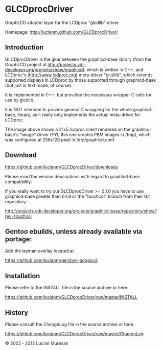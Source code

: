 GLCDprocDriver
==============

GraphLCD adapter layer for the LCDproc "glcdlib" driver

Homepage: http://lucianm.github.com/GLCDprocDriver/


Introduction
------------

GLCDprocDriver is the glue between the graphlcd-base library (from the GraphLCD project
at http://projects.vdr-developer.org/projects/show/graphlcd), which is written in C++,
and LCDproc's (http://www.lcdproc.org) meta-driver "glcdlib", which extends supported
displays in LCDproc by those supported through graphlcd-base (but just in text mode, of course).

It is implemented in C++, but provides the necessary wrapper C calls for use by glcdlib.

It is NOT intended to provide general C wrapping for the whole graphlcd-base,
library, as it really only implements the actual meta-driver for LCDproc.

The image above shows a 21x5 lcdproc client rendered on the graphlcd-base's "image" driver
(FYI, this one creates PBM images in /tmp), which was configured at 256x128 pixel in /etc/graphlcd.conf.


Download
--------

https://github.com/lucianm/GLCDprocDriver/downloads

Please mind the version descriptions with regard to graphlcd-base compatibility.

If you really want to try out GLCDprocDriver >= 0.1.0 you have to use
graphlcd-base greater than 0.1.9 or the "touchcol" branch from their Git repository:

http://projects.vdr-developer.org/projects/graphlcd-base/repository/show?rev=touchcol


Gentoo ebuilds, unless already available via portage:
-----------------------------------------------------

Add the layman overlay located at

https://github.com/lucianm/gen2ovl-googoo2


Installation
------------

Please refer to the INSTALL file in the source archive or here:

https://github.com/lucianm/GLCDprocDriver/raw/master/INSTALL

History
-------

Please consult the ChangeLog file in the source archive or here:

https://github.com/lucianm/GLCDprocDriver/raw/master/ChangeLog




&copy; 2005 - 2012 Lucian Muresan
